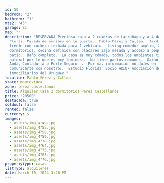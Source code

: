 ```yaml
---
id: 50
bedroom: "2"
bathroom: "1"
mts2: "45"
garage: Si
map: ""
description: "RESERVADA Preciosa casa a 2 cuadras de Larrañaga y a 4 de General
  Flores. Parada de ómnibus en la puerta.  Pablo Pérez y Callao.  Jardín al
  frente con cochera techada para 1 vehículo.  Living comedor amplio, 2
  dormitorios, cocina definida con placares bajo mesada y acceso a pequeño
  patio.  Baño completo.  La casa es muy cómoda, todos los ambientes tienen luz
  natural por lo que es muy luminosa.  No tiene gastos comunes.  Garantías:
  Anda, Contaduría o Porto Seguro  .  Por mas información no dudes en
  comunicarte con nosotros.  Estudio Florida. Socio ADIU- Asociación de agentes
  inmobiliarios del Uruguay."
location: Pablo Pérez y Callao
state: montevideo
zone: perez castellanos
title: Alquiler Casa 2 dormitorios Pérez Castellanos
price: "20500"
destacada: true
soldout: false
rented: false
currency: $
images:
  - assets/img_4749.jpg
  - assets/img_4755.jpg
  - assets/img_4758.jpg
  - assets/img_4759.jpg
  - assets/img_4770.jpg
  - assets/img_4764.jpg
  - assets/img_4775.jpg
  - assets/img_4783.jpg
  - assets/img_4776.jpg
propertyType: casas
listType: alquileres
date: March 10, 2024 3:26 PM
---
```


